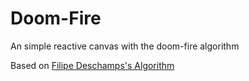 # Doom-Fire
An simple reactive canvas with the doom-fire algorithm

Based on [Filipe Deschamps's Algorithm](https://github.com/filipedeschamps/doom-fire-algorithm)
